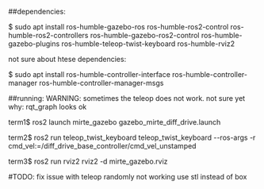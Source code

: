 ##dependencies:

$ sudo apt install ros-humble-gazebo-ros ros-humble-ros2-control ros-humble-ros2-controllers ros-humble-gazebo-ros2-control ros-humble-gazebo-plugins ros-humble-teleop-twist-keyboard ros-humble-rviz2

not sure about htese dependencies:

$ sudo apt install ros-humble-controller-interface ros-humble-controller-manager ros-humble-controller-manager-msgs

##running:
WARNING: sometimes the teleop does not work. not sure yet why: rqt_graph looks ok

term1$ ros2 launch mirte_gazebo gazebo_mirte_diff_drive.launch

term2$ ros2 run teleop_twist_keyboard teleop_twist_keyboard --ros-args -r cmd_vel:=/diff_drive_base_controller/cmd_vel_unstamped

term3$ ros2 run rviz2 rviz2 -d mirte_gazebo.rviz


#TODO:
fix issue with teleop randomly not working
use stl instead of box
